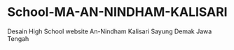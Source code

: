 # School-MA-AN-NINDHAM-KALISARI
Desain High School website An-Nindham Kalisari Sayung Demak Jawa Tengah
